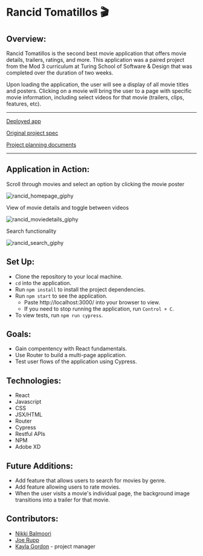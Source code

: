# Rancid Tomatillos 🎬

## Overview:
Rancid Tomatillos is the second best movie application that offers movie details, trailers, ratings, and more. This application was a paired project from the Mod 3 curriculum at Turing School of Software & Design that was completed over the duration of two weeks. 

Upon loading the application, the user will see a display of all movie titles and posters. Clicking on a movie will bring the user to a page with specific movie information, including select videos for that movie (trailers, clips, features, etc).

---

[Deployed app](https://turing-rancid-tomatillos.herokuapp.com/)

[Original project spec](https://frontend.turing.edu/projects/module-3/rancid-tomatillos-v3.html)

[Project planning documents](https://xd.adobe.com/view/38545f03-f520-43a8-b642-b647531c05ce-6d07/?fullscreen)

---

## Application in Action:

Scroll through movies and select an option by clicking the movie poster

![rancid_homepage_giphy](https://user-images.githubusercontent.com/95309774/169901951-2b4511cd-6380-4d2a-95a5-ccfd71fe79ca.gif)

View of movie details and toggle between videos

![rancid_moviedetails_giphy](https://user-images.githubusercontent.com/95309774/169902047-d3e56ecd-631f-42a4-b4dd-48c75e0cdf94.gif)

Search functionality

![rancid_search_giphy](https://user-images.githubusercontent.com/95309774/169902066-9f86d6e9-406a-4115-bd3d-22c7ff553fa5.gif)

## Set Up:
- Clone the repository to your local machine.
- `cd` into the application.
- Run `npm install` to install the project dependencies.
- Run `npm start` to see the application.
  - Paste http://localhost:3000/ into your browser to view.
  - If you need to stop running the application, run `Control + C`.
- To view tests, run `npm run cypress`.

## Goals:
- Gain compentency with React fundamentals.
- Use Router to build a multi-page application.
- Test user flows of the application using Cypress.

## Technologies:
- React
- Javascript
- CSS
- JSX/HTML
- Router
- Cypress
- Restful APIs
- NPM
- Adobe XD

## Future Additions:
- Add feature that allows users to search for movies by genre.
- Add feature allowing users to rate movies.
- When the user visits a movie's individual page, the background image transitions into a trailer for that movie.

## Contributors:
- [Nikki Balmoori](https://github.com/NBalmoori)
- [Joe Rupp](https://github.com/JoeRupp)
- [Kayla Gordon](https://github.com/kaylagordon) - project manager
